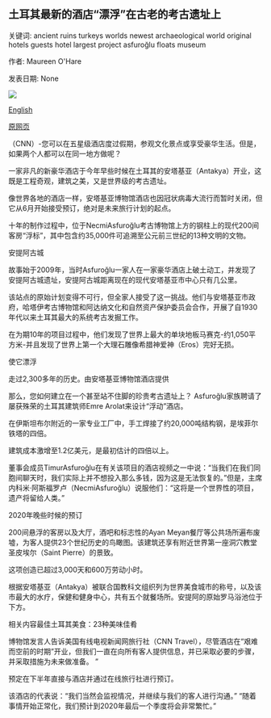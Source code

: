 ## 土耳其最新的酒店“漂浮”在古老的考古遗址上

关键词: ancient ruins turkeys worlds newest archaeological world original hotels guests hotel largest project asfuroğlu floats museum

作者: Maureen O'Hare

发表日期: None

![](https://cdn.cnn.com/cnnnext/dam/assets/200413143845-cemal-emden-antakya-museum-hotel-074-ea-lr-super-tease.jpg)

[English](Turkey%27s%20newest%20hotel%20%27floats%27%20above%20ancient%20archaeological%20ruins.md)

[原网页](https://edition.cnn.com/travel/article/museum-hotel-antakya-turkey-scn/index.html)

（CNN）-您可以在五星级酒店度过假期，参观文化景点或享受豪华生活。但是，如果两个人都可以在同一地方做呢？

一家非凡的新豪华酒店于今年早些时候在土耳其的安塔基亚（Antakya）开业，这既是工程奇观，建筑之美，又是世界级的考古遗址。

像世界各地的酒店一样，安塔基亚博物馆酒店也因冠状病毒大流行而暂时关闭，但它从6月开始接受预订，绝对是未来旅行计划的起点。

十年的制作过程中，位于NecmiAsfuroğlu考古博物馆上方的钢柱上的现代200间客房“浮标”，其中包含约35,000件可追溯至公元前三世纪的13种文明的文物。

安提阿古城

故事始于2009年，当时Asfuroğlu一家人在一家豪华酒店上破土动工，并发现了安提阿古城遗址，安提阿古城距离现在的现代安塔基亚市中心只有几公里。

该站点的原始计划变得不可行，但全家人接受了这一挑战。他们与安塔基亚市政府，哈塔伊考古博物馆和阿达纳文化和自然资产保护委员会合作，开展了自1930年代以来土耳其最大的系统考古发掘工作。

在为期10年的项目过程中，他们发现了世界上最大的单块地板马赛克-约1,050平方米-并且发现了世界上第一个大理石雕像希腊神爱神（Eros）完好无损。

使它漂浮

走过2,300多年的历史。由安塔基亚博物馆酒店提供

那么，您如何建立在一个甚至站不住脚的珍贵考古遗址上？ Asfuroğlu家族聘请了屡获殊荣的土耳其建筑师Emre Arolat来设计“浮动”酒店。

在伊斯坦布尔附近的一家专业工厂中，手工焊接了约20,000吨结构钢，是埃菲尔铁塔的四倍。

建筑成本激增至1.2亿美元，是最初估计的四倍以上。

董事会成员TimurAsfuroğlu在有关该项目的酒店视频之一中说：“当我们在我们同胞间聊天时，我们实际上并不想投入那么多钱，因为这是无法恢复的。”但是，主席内科米·阿斯福罗卢（NecmiAsfuroğlu）说服他们：“这将是一个世界性的项目，遗产将留给人类。”

2020年晚些时候的预订

200间悬浮的客房以及大厅，酒吧和标志性的Ayan Meyan餐厅等公共场所遍布废墟，为客人提供23个世纪历史的鸟瞰图。该建筑还享有附近世界第一座洞穴教堂圣皮埃尔（Saint Pierre）的景致。

这项创造已超过3,000天和600万劳动小时。

根据安塔基亚（Antakya）被联合国教科文组织列为世界美食城市的称号，以及该市最大的水疗，保健和健身中心，共有五个就餐场所。安提阿的原始罗马浴池位于下方。

相关内容最佳土耳其美食：23种美味佳肴

博物馆发言人告诉美国有线电视新闻网旅行社（CNN Travel），尽管酒店在“艰难而空前的时期”开业，但我们一直在向所有客人提供信息，并已采取必要的步骤，并采取措施为未来做准备。 ”

预定在下半年直接与酒店并通过在线旅行社进行预订。

该酒店的代表说：“我们当然会监视情况，并继续与我们的客人进行沟通。” “随着事情开始正常化，我们预计到2020年最后一个季度将会非常繁忙。”